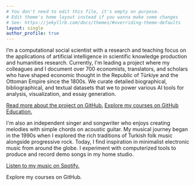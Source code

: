 ```yaml
---
# You don't need to edit this file, it's empty on purpose.
# Edit theme's home layout instead if you wanna make some changes
# See: https://jekyllrb.com/docs/themes/#overriding-theme-defaults
layout: single
author_profile: true
---
```


I’m a computational social scientist with a research and teaching focus on the applications of artificial intelligence in scientific knowledge production and humanities research. Currently, I'm leading a project where my colleagues and I document over 700 economists, translators, and scholars who have shaped economic thought in the Republic of Türkiye and the Ottoman Empire since the 1800s. We curate detailed biographical, bibliographical, and textual datasets that we to power various AI tools for analysis, visualization, and essay generation.

[Read more about the project on GitHub.](https://github.com/sekerefe/TRPolecon)
[Explore my courses on GitHub Education.](https://github.com/Al2-courses)

I'm also an independent singer and songwriter who enjoys creating melodies with simple chords on acoustic guitar. My musical journey began in the 1990s when I explored the rich traditions of Turkish folk music alongside progressive rock. Today, I find inspiration in minimalist electronic music from around the globe. I experiment with computerized tools to produce and record demo songs in my home studio.

[Listen to my music on Spotify.](https://open.spotify.com/artist/5jP3lpQjZrTekDv5cPANXt)

Explore my courses on GitHub.